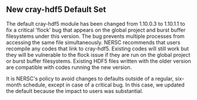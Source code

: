## New cray-hdf5 Default Set ##

The default cray-hdf5 module has been changed from 1.10.0.3 to 1.10.1.1 to fix
a critical 'flock' bug that appears on the global project and burst buffer
filesystems under this version. The bug prevents multiple processes from 
accessing the same file simultaneously. NERSC recommends that users recompile
any codes that link to cray-hdf5. Existing codes will still work but they will
be vulnerable to the flock issue if they are run on the global project or burst 
buffer filesystems. Existing HDF5 files written with the older version are 
compatible with codes running the new version.

It is NERSC's policy to avoid changes to defaults outside of a regular, 
six-month schedule, except in case of a critical bug. In this case, we updated
the default because the impact to users was substantial.
